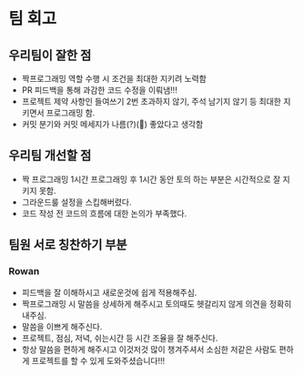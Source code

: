 # 팀 회고

## 우리팀이 잘한 점
* 짝프로그래밍 역할 수행 시 조건을 최대한 지키려 노력함
* PR 피드백을 통해 과감한 코드 수정을 이뤄냄!!!
* 프로젝트 제약 사항인 들여쓰기 2번 초과하지 않기, 주석 남기지 않기 등 최대한 지키면서 프로그래밍 함.
* 커밋 분기와 커밋 메세지가 나름(?)(🤔) 좋았다고 생각함
 
## 우리팀 개선할 점
* 짝 프로그래밍 1시간 프로그래밍 후 1시간 동안 토의 하는 부분은 시간적으로 잘 지키지 못함.
* 그라운드룰 설정을 스킵해버렸다.
* 코드 작성 전 코드의 흐름에 대한 논의가 부족했다.

## 팀원 서로 칭찬하기 부분

### Rowan
* 피드백을 잘 이해하시고 새로운것에 쉽게 적용해주심.
* 짝프로그래밍 시 말씀을 상세하게 해주시고 토의때도 헷갈리지 않게 의견을 정확히 내주심.
* 말씀을 이쁘게 해주신다.
* 프로젝트, 점심, 저녁, 쉬는시간 등 시간 조율을 잘 해주신다.
* 항상 말씀을 편하게 해주시고 이것저것 많이 챙겨주셔서 소심한 저같은 사람도 편하게 프로젝트를 할 수 있게 도와주셨습니다!!!

